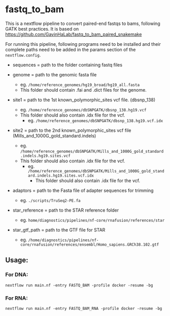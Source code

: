 # fastq_to_bam

This is a nextflow pipeline to convert paired-end fastqs to bams, following GATK best practices. It is based on https://github.com/GavinHaLab/fastq_to_bam_paired_snakemake

For running this pipeline, following programs need to be installed and their complete paths need to be added in the params section of the `nextflow.config`.

- sequences = path to the folder containing fastq files

- genome = path to the genomic fasta file
    - eg. `/home/reference_genomes/hg19_broad/hg19_all.fasta`
    - This folder should contain .fai and .dict files for the genome.


- site1 = path to the 1st known_polymorphic_sites vcf file. (dbsnp_138)
    - eg. `/home/reference_genomes/dbSNPGATK/dbsnp_138.hg19.vcf`
    - This folder should also contain .idx file for the vcf.
        - eg. `/home/reference_genomes/dbSNPGATK/dbsnp_138.hg19.vcf.idx`

- site2 = path to the 2nd known_polymorphic_sites vcf file (Mills_and_1000G_gold_standard.indels)
    - eg. `/home/reference_genomes/dbSNPGATK/Mills_and_1000G_gold_standard.indels.hg19.sites.vcf`
    - This folder should also contain .idx file for the vcf.
        - eg. `/home/reference_genomes/dbSNPGATK/Mills_and_1000G_gold_standard.indels.hg19.sites.vcf.idx`
            - This folder should also contain .idx file for the vcf.

- adaptors = path to the Fasta file of adapter sequences for trimming 
    - eg. `./scripts/TruSeq2-PE.fa`

- star_reference = path to the STAR reference folder
     - eg. `home/diagnostics/pipelines/nf-core/rnafusion/references/star`

- star_gtf_path = path to the GTF file for STAR
     - eg. `/home/diagnostics/pipelines/nf-core/rnafusion/references/ensembl/Homo_sapiens.GRCh38.102.gtf`

## Usage:

### For DNA:

```
nextflow run main.nf -entry FASTQ_BAM -profile docker -resume -bg
```

### For RNA:

```
nextflow run main.nf -entry FASTQ_BAM_RNA -profile docker -resume -bg
```
